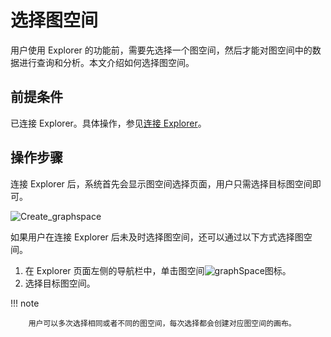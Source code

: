 # 选择图空间

用户使用 Explorer 的功能前，需要先选择一个图空间，然后才能对图空间中的数据进行查询和分析。本文介绍如何选择图空间。

## 前提条件

已连接 Explorer。具体操作，参见[连接 Explorer](deploy-connect/ex-ug-connect.md)。

## 操作步骤

连接 Explorer 后，系统首先会显示图空间选择页面，用户只需选择目标图空间即可。

![Create_graphspace](https://docs-cdn.nebula-graph.com.cn/figures/create-graphspace.png)

如果用户在连接 Explorer 后未及时选择图空间，还可以通过以下方式选择图空间。

1. 在 Explorer 页面左侧的导航栏中，单击图空间![graphSpace](https://docs-cdn.nebula-graph.com.cn/figures/nav-graphSpace.png)图标。
2. 选择目标图空间。

  !!! note

        用户可以多次选择相同或者不同的图空间，每次选择都会创建对应图空间的画布。